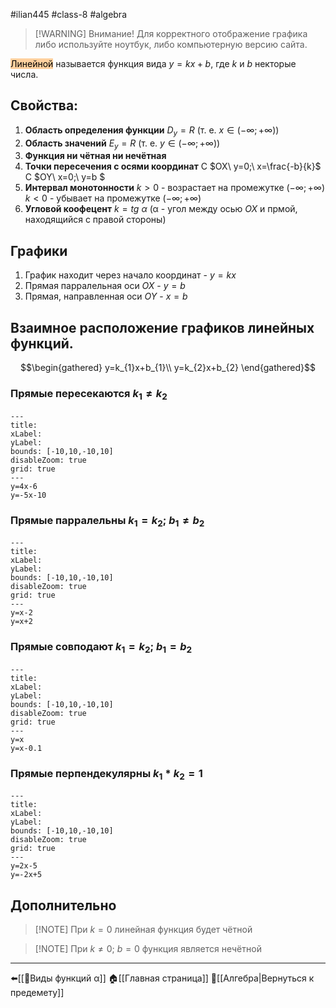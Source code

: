 #ilian445 #class-8 #algebra

> [!WARNING] Внимание!
> Для корректного отображение графика либо используйте ноутбук, либо компьютерную версию сайта.

<mark style="background: #FFB86CA6;">Линейной</mark> называется функция вида $y = kx+b$, где $k$ и $b$ некторые числа.
## Свойства:
1. **Область определения функции**
	$D_{y}=R$ (т. е. $x∈(-∞;+∞)$)
2. **Область значений**
	$E_{y}=R$ (т. е. $y∈(-∞;+∞)$)
3. **Функция ни чётная ни нечётная**
4. **Точки пересечения с осями координат**
	С $OX\ y=0;\ x=\frac{-b}{k}$
	С $OY\ x=0;\ y=b $
5. **Интервал монотонности**
	$k>0$ - возрастает на промежутке ($-∞; +∞$)
	$k<0$ - убывает на промежутке ($-∞; +∞$)
6. **Угловой коофецент**
	$k=tg\ α$
	(α - угол между осью $OX$ и прмой, находящийся с правой стороны)
## Графики
1. График находит через начало координат - $y=kx$
2. Прямая парралельная оси $OX$ - $y=b$
3. Прямая, направленная оси $OY$ - $x=b$
## Взаимное расположение графиков линейных функций.
$$\begin{gathered}
y=k_{1}x+b_{1}\\
y=k_{2}x+b_{2}
\end{gathered}$$
### Прямые пересекаются $k_{1}≠k_{2}$
```functionplot
---
title: 
xLabel: 
yLabel: 
bounds: [-10,10,-10,10]
disableZoom: true
grid: true
---
y=4x-6
y=-5x-10
```
### Прямые парралельны $k_{1}=k_{2};\ b_{1}≠b_{2}$
```functionplot
---
title: 
xLabel: 
yLabel: 
bounds: [-10,10,-10,10]
disableZoom: true
grid: true
---
y=x-2
y=x+2
```
### Прямые совподают $k_{1}=k_{2};\ b_{1}=b_{2}$
```functionplot
---
title: 
xLabel: 
yLabel: 
bounds: [-10,10,-10,10]
disableZoom: true
grid: true
---
y=x
y=x-0.1
```
### Прямые перпендекулярны $k_{1}*k_{2}=1$
```functionplot
---
title: 
xLabel: 
yLabel: 
bounds: [-10,10,-10,10]
disableZoom: true
grid: true
---
y=2x-5
y=-2x+5
```
## Дополнительно
>[!NOTE] При $k=0$ линейная функция будет чётной

>[!NOTE] При $k≠0;\ b=0$ функция является нечётной

---
⬅️[[📒Виды  функций α]]
🏠[[Главная страница]]
🔢[[Алгебра|Вернуться к предемету]]
